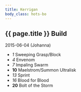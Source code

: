 ```yaml
---
title: Kerrigan
body_class: hots-bo
---
```


## {{ page.title }} Build
2015-06-04 (Johanna)

-   _1_  Sweeping Grasp/Block
-   _4_  Envenom
-   _7_  Impaling Swarm
- __10__ Maelstrom/Summon Ultralisk
-  _13_  Sprint
-  _16_  Blood for Blood
- __20__ Bolt of the Storm
